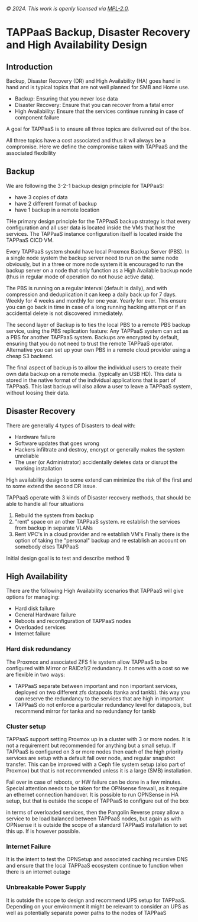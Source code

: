 *© 2024. This work is openly licensed via [MPL-2.0](https://mozilla.org/MPL/2.0/.).*

# TAPPaaS Backup, Disaster Recovery and High Availability Design

## Introduction

Backup, Disaster Recovery (DR) and High Availability (HA) goes hand in hand and is typical topics that are not well planned for SMB and Home use.

- Backup: Ensuring that you never lose data
- Disaster Recovery: Ensure that you can recover from a fatal error
- High Availability: Ensure that the services continue running in case of component failure

A goal for TAPPaaS is to ensure all three topics are delivered out of the box.

All three topics have a cost associated and thus it wil always be a compromise. Here we define the compromise taken with TAPPaaS and the associated flexibility

## Backup

We are following the 3-2-1 backup design principle for TAPPaaS:

- have 3 copies of data
- have 2 different format of backup
- have 1 backup in a remote location

THe primary design principle for the TAPPaaS backup strategy is that every configuration and all user data is located inside the VMs that host the services. The TAPPaaS instance configuration itself is located inside the TAPPaaS CICD VM. 

Every TAPPaaS system should have local Proxmox Backup Server (PBS). In a single node system the backup server need to run on the same node obviously, but in a three or more node system it is encouraged to run the backup server on a node that only function as a High Available backup node (thus in regular mode of operation do not house active data). 

The PBS is running on a regular interval (default is daily), and with compression and deduplication it can keep a daily back up for 7 days. Weekly for 4 weeks and monthly for one year. Yearly for ever. This ensure you can go back in time in case of a long running hacking attempt or if an accidental delete is not discovered immediately.

The second layer of Backup is to ties the local PBS to a remote PBS backup service, using the PBS replication feature: Any TAPPaaS system can act as a PBS for another TAPPaaS system. Backups are encrypted by default, ensuring that you do not need to trust the remote TAPPaaS operator. Alternative you can set up your own PBS in a remote cloud provider using a cheap S3 backend.

The final aspect of backup is to allow the individual users to create their own data backup on a remote media. (typically an USB HD). This data is stored in the native format of the individual applications that is part of TAPPaaS. This last backup will also allow a user to leave a TAPPaaS system, without loosing their data.


## Disaster Recovery

There are generally 4 types of Disasters to deal with:

- Hardware failure
- Software updates that goes wrong
- Hackers infiltrate and destroy, encrypt or generally makes the system unreliable
- The user (or Administrator) accidentally deletes data or disrupt the working installation

High availability design to some extend can minimize the risk of the first and to some extend the second DR issue.

TAPPaaS operate with 3 kinds of Disaster recovery methods, that should be able to handle all four situations

1) Rebuild the system from backup
2) "rent" space on an other TAPPaaS system. re establish the services from backup in separate VLANs
3) Rent VPC's in a cloud provider and re establish VM's
Finally there is the option of taking the "personal" backup and re establish an account on somebody elses TAPPaaS

Initial design goal is to test and describe method 1)

## High Availability

There are the following High Availability scenarios that TAPPaaS will give options for managing:

- Hard disk failure
- General Hardware failure 
- Reboots and reconfiguration of TAPPaaS nodes
- Overloaded services
- Internet failure


### Hard disk redundancy

The Proxmox and associated ZFS file system allow TAPPaaS to be configured with Mirror or RAIDz1/2 redundancy. 
It comes with a cost so we are flexible in two ways:

- TAPPaaS separate between important and non important services, deployed on two different zfs datapools (tanka and tankb). this way you can reserve the redundancy to the services that are high in important
- TAPPaaS do not enforce a particular redundancy level for datapools, but recommend mirror for tanka and no redundancy for tankb

### Cluster setup

TAPPaaS support setting Proxmox up in a cluster with 3 or more nodes. It is not a requirement but recommended for anything but a small setup.
If TAPPaaS is configured on 3 or more nodes then each of the high priority services are setup with a default fall over node, and regular snapshot transfer. This can be improved with a Ceph file system setup (also part of Proxmox) but that is not recommended unless it is a large (SMB) installation.

Fail over in case of reboots, or HW failure can be done in a few minutes. 
Special attention needs to be taken for the OPNsense firewall, as it require an ethernet connection handover. It is possible to run OPNSense in HA setup, but that is outside the scope of TAPPaaS to configure out of the box

in terms of overloaded services, then the Pangolin Reverse proxy allow a service to be load balanced between TAPPaaS nodes, but again as with OPNsense it is outside the scope of a standard TAPPaaS installation to set this up. If is however possible.

### Internet Failure

It is the intent to test the OPNSetup and associated caching recursive DNS and ensure that the local TAPPaaS ecosystem continue to function when there is an internet outage

### Unbreakable Power Supply

It is outside the scope to design and recommend UPS setup for TAPPaaS. Depending on your environment it might be relevant to consider an UPS as well as potentially separate power paths to the nodes of TAPPaaS


